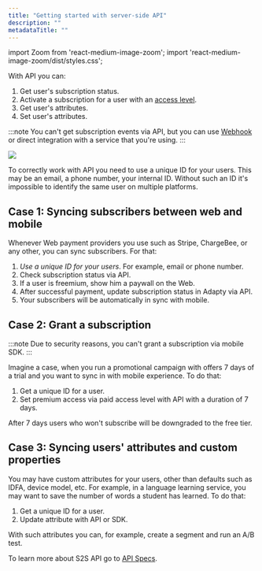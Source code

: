 ```yaml
---
title: "Getting started with server-side API"
description: ""
metadataTitle: ""
---
```


import Zoom from 'react-medium-image-zoom';
import 'react-medium-image-zoom/dist/styles.css';

With API you can:

1. Get user's subscription status.
2. Activate a subscription for a user with an [access level](access-level).
3. Get user's attributes.
4. Set user's attributes.

:::note
You can't get subscription events via API, but you can use [Webhook](webhook) or direct integration with a service that you're using.
:::

<Zoom>
  <img src={require('./img/Adapty_Communication_Scheme.png').default}
  style={{
    border: '1px solid #727272', /* border width and color */
    width: '700px', /* image width */
    display: 'block', /* for alignment */
    margin: '0 auto' /* center alignment */
  }}
/>
</Zoom>

To correctly work with API you need to use a unique ID for your users. This may be an email, a phone number, your internal ID. Without such an ID it's impossible to identify the same user on multiple platforms.

## Case 1: Syncing subscribers between web and mobile

Whenever Web payment providers you use such as Stripe, ChargeBee, or any other, you can sync subscribers. For that:

1. _Use a unique ID for your users_. For example, email or phone number.
2. Check subscription status via API.
3. If a user is freemium, show him a paywall on the Web.
4. After successful payment, update subscription status in Adapty via API.
5. Your subscribers will be automatically in sync with mobile. 

## Case 2: Grant a subscription

:::note
Due to security reasons, you can't grant a subscription via mobile SDK.
:::

Imagine a case, when you run a promotional campaign with offers 7 days of a trial and you want to sync in with mobile experience. To do that:

1. Get a unique ID for a user.
2. Set premium access via paid access level with API with a duration of 7 days.

After 7 days users who won't subscribe will be downgraded to the free tier.

## Case 3: Syncing users' attributes and custom properties

You may have custom attributes for your users, other than defaults such as IDFA, device model, etc. For example, in a language learning service, you may want to save the number of words a student has learned. To do that:

1. Get a unique ID for a user.
2. Update attribute with API or SDK.

With such attributes you can, for example, create a segment and run an A/B test. 

To learn more about S2S API go to [API Specs](server-side-api-specs).
